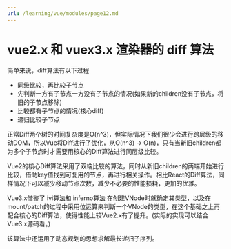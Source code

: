 ```yaml
---
url: /learning/vue/modules/page12.md
---
```

# vue2.x 和 vuex3.x 渲染器的 diff 算法

简单来说，diff算法有以下过程

* 同级比较，再比较子节点
* 先判断一方有子节点一方没有子节点的情况(如果新的children没有子节点，将旧的子节点移除)
* 比较都有子节点的情况(核心diff)
* 递归比较子节点

正常Diff两个树的时间复杂度是O(n^3)，但实际情况下我们很少会进行跨层级的移动DOM，所以Vue将Diff进行了优化，从O(n^3) -> O(n)，只有当新旧children都为多个子节点时才需要用核心的Diff算法进行同层级比较。

Vue2的核心Diff算法采用了双端比较的算法，同时从新旧children的两端开始进行比较，借助key值找到可复用的节点，再进行相关操作。相比React的Diff算法，同样情况下可以减少移动节点次数，减少不必要的性能损耗，更加的优雅。

Vue3.x借鉴了 ivi算法和 inferno算法
在创建VNode时就确定其类型，以及在mount/patch的过程中采用位运算来判断一个VNode的类型，在这个基础之上再配合核心的Diff算法，使得性能上较Vue2.x有了提升。(实际的实现可以结合Vue3.x源码看。)

该算法中还运用了动态规划的思想求解最长递归子序列。
